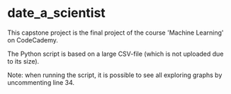 # date_a_scientist

This capstone project is the final project of the course 'Machine Learning' on CodeCademy. 

The Python script is based on a large CSV-file (which is not uploaded due to its size).  

Note: when running the script, it is possible to see all exploring graphs by uncommenting line 34.

